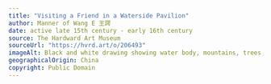 ```yaml
---
title: "Visiting a Friend in a Waterside Pavilion"
author: Manner of Wang E 王諤
date: active late 15th century - early 16th century
source: The Hardward Art Museum
sourceUrl: "https://hvrd.art/o/206493"
imageAlt: Black and white drawing showing water body, mountains, trees, house
geographicalOrigin: China
copyright: Public Domain
---
```

